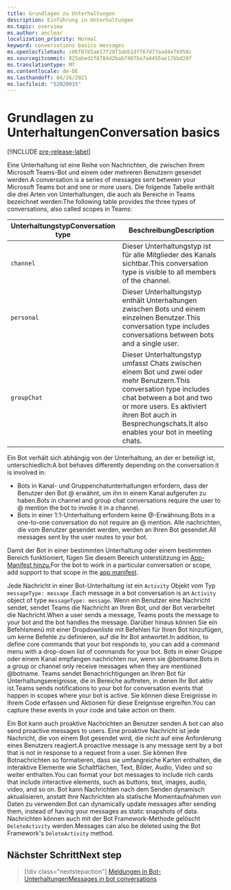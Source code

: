 ```yaml
---
title: Grundlagen zu Unterhaltungen
description: Einführung in Unterhaltungen
ms.topic: overview
ms.author: anclear
localization_priority: Normal
keyword: conversations basics messages
ms.openlocfilehash: c06f8765ae17f28f3abb1dff67d77aad4e76958c
ms.sourcegitcommit: 825abed2f8784d2bab7407ba7a4455ae17bbd28f
ms.translationtype: MT
ms.contentlocale: de-DE
ms.lasthandoff: 04/26/2021
ms.locfileid: "52020035"
---
```

# <a name="conversation-basics"></a><span data-ttu-id="f8764-103">Grundlagen zu Unterhaltungen</span><span class="sxs-lookup"><span data-stu-id="f8764-103">Conversation basics</span></span>

[!INCLUDE [pre-release-label](~/includes/v4-to-v3-pointer-bots.md)]

<span data-ttu-id="f8764-104">Eine Unterhaltung ist eine Reihe von Nachrichten, die zwischen Ihrem Microsoft Teams-Bot und einem oder mehreren Benutzern gesendet werden.</span><span class="sxs-lookup"><span data-stu-id="f8764-104">A conversation is a series of messages sent between your Microsoft Teams bot and one or more users.</span></span> <span data-ttu-id="f8764-105">Die folgende Tabelle enthält die drei Arten von Unterhaltungen, die auch als Bereiche in Teams bezeichnet werden:</span><span class="sxs-lookup"><span data-stu-id="f8764-105">The following table provides the three types of conversations, also called scopes in Teams:</span></span>

| <span data-ttu-id="f8764-106">Unterhaltungstyp</span><span class="sxs-lookup"><span data-stu-id="f8764-106">Conversation type</span></span> | <span data-ttu-id="f8764-107">Beschreibung</span><span class="sxs-lookup"><span data-stu-id="f8764-107">Description</span></span> |
| ------- | ----------- |
| `channel` | <span data-ttu-id="f8764-108">Dieser Unterhaltungstyp ist für alle Mitglieder des Kanals sichtbar.</span><span class="sxs-lookup"><span data-stu-id="f8764-108">This conversation type is visible to all members of the channel.</span></span> |
| `personal` | <span data-ttu-id="f8764-109">Dieser Unterhaltungstyp enthält Unterhaltungen zwischen Bots und einem einzelnen Benutzer.</span><span class="sxs-lookup"><span data-stu-id="f8764-109">This conversation type includes conversations between bots and a single user.</span></span> |
| `groupChat` | <span data-ttu-id="f8764-110">Dieser Unterhaltungstyp umfasst Chats zwischen einem Bot und zwei oder mehr Benutzern.</span><span class="sxs-lookup"><span data-stu-id="f8764-110">This conversation type includes chat between a bot and two or more users.</span></span> <span data-ttu-id="f8764-111">Es aktiviert ihren Bot auch in Besprechungschats.</span><span class="sxs-lookup"><span data-stu-id="f8764-111">It also enables your bot in meeting chats.</span></span> |

<span data-ttu-id="f8764-112">Ein Bot verhält sich abhängig von der Unterhaltung, an der er beteiligt ist, unterschiedlich:</span><span class="sxs-lookup"><span data-stu-id="f8764-112">A bot behaves differently depending on the conversation it is involved in:</span></span>

* <span data-ttu-id="f8764-113">Bots in Kanal- und Gruppenchatunterhaltungen erfordern, dass der Benutzer den Bot @ erwähnt, um ihn in einem Kanal aufgerufen zu haben.</span><span class="sxs-lookup"><span data-stu-id="f8764-113">Bots in channel and group chat conversations require the user to @ mention the bot to invoke it in a channel.</span></span>
* <span data-ttu-id="f8764-114">Bots in einer 1:1-Unterhaltung erfordern keine @-Erwähnung.</span><span class="sxs-lookup"><span data-stu-id="f8764-114">Bots in a one-to-one conversation do not require an @ mention.</span></span> <span data-ttu-id="f8764-115">Alle nachrichten, die vom Benutzer gesendet werden, werden an Ihren Bot gesendet.</span><span class="sxs-lookup"><span data-stu-id="f8764-115">All messages sent by the user routes to your bot.</span></span>

<span data-ttu-id="f8764-116">Damit der Bot in einer bestimmten Unterhaltung oder einem bestimmten Bereich funktioniert, fügen Sie diesem Bereich unterstützung im [App-Manifest hinzu.](~/resources/schema/manifest-schema.md)</span><span class="sxs-lookup"><span data-stu-id="f8764-116">For the bot to work in a particular conversation or scope, add support to that scope in the [app manifest](~/resources/schema/manifest-schema.md).</span></span>

<span data-ttu-id="f8764-117">Jede Nachricht in einer Bot-Unterhaltung ist ein `Activity` Objekt vom Typ `messageType: message` .</span><span class="sxs-lookup"><span data-stu-id="f8764-117">Each message in a bot conversation is an `Activity` object of type `messageType: message`.</span></span> <span data-ttu-id="f8764-118">Wenn ein Benutzer eine Nachricht sendet, sendet Teams die Nachricht an Ihren Bot, und der Bot verarbeitet die Nachricht.</span><span class="sxs-lookup"><span data-stu-id="f8764-118">When a user sends a message, Teams posts the message to your bot and the bot handles the message.</span></span> <span data-ttu-id="f8764-119">Darüber hinaus können Sie ein Befehlsmenü mit einer Dropdownliste mit Befehlen für Ihren Bot hinzufügen, um kerne Befehle zu definieren, auf die Ihr Bot antwortet.</span><span class="sxs-lookup"><span data-stu-id="f8764-119">In addition, to define core commands that your bot responds to, you can add a command menu with a drop-down list of commands for your bot.</span></span> <span data-ttu-id="f8764-120">Bots in einer Gruppe oder einem Kanal empfangen nachrichten nur, wenn sie @botname.</span><span class="sxs-lookup"><span data-stu-id="f8764-120">Bots in a group or channel only receive messages when they are mentioned @botname.</span></span> <span data-ttu-id="f8764-121">Teams sendet Benachrichtigungen an Ihren Bot für Unterhaltungsereignisse, die in Bereiche auftreten, in denen Ihr Bot aktiv ist.</span><span class="sxs-lookup"><span data-stu-id="f8764-121">Teams sends notifications to your bot for conversation events that happen in scopes where your bot is active.</span></span> <span data-ttu-id="f8764-122">Sie können diese Ereignisse in Ihrem Code erfassen und Aktionen für diese Ereignisse ergreifen.</span><span class="sxs-lookup"><span data-stu-id="f8764-122">You can capture these events in your code and take action on them.</span></span> 

<span data-ttu-id="f8764-123">Ein Bot kann auch proaktive Nachrichten an Benutzer senden.</span><span class="sxs-lookup"><span data-stu-id="f8764-123">A bot can also send proactive messages to users.</span></span> <span data-ttu-id="f8764-124">Eine proaktive Nachricht ist jede Nachricht, die von einem Bot gesendet wird, die nicht auf eine Anforderung eines Benutzers reagiert.</span><span class="sxs-lookup"><span data-stu-id="f8764-124">A proactive message is any message sent by a bot that is not in response to a request from a user.</span></span> <span data-ttu-id="f8764-125">Sie können Ihre Botnachrichten so formatieren, dass sie umfangreiche Karten enthalten, die interaktive Elemente wie Schaltflächen, Text, Bilder, Audio, Video und so weiter enthalten.</span><span class="sxs-lookup"><span data-stu-id="f8764-125">You can format your bot messages to include rich cards that include interactive elements, such as buttons, text, images, audio, video, and so on.</span></span> <span data-ttu-id="f8764-126">Bot kann Nachrichten nach dem Senden dynamisch aktualisieren, anstatt Ihre Nachrichten als statische Momentaufnahmen von Daten zu verwenden.</span><span class="sxs-lookup"><span data-stu-id="f8764-126">Bot can dynamically update messages after sending them, instead of having your messages as static snapshots of data.</span></span> <span data-ttu-id="f8764-127">Nachrichten können auch mit der Bot Framework-Methode gelöscht `DeleteActivity` werden.</span><span class="sxs-lookup"><span data-stu-id="f8764-127">Messages can also be deleted using the Bot Framework's `DeleteActivity` method.</span></span>

## <a name="next-step"></a><span data-ttu-id="f8764-128">Nächster Schritt</span><span class="sxs-lookup"><span data-stu-id="f8764-128">Next step</span></span>

> [!div class="nextstepaction"]
> [<span data-ttu-id="f8764-129">Meldungen in Bot-Unterhaltungen</span><span class="sxs-lookup"><span data-stu-id="f8764-129">Messages in bot conversations</span></span>](~/bots/how-to/conversations/conversation-messages.md)
